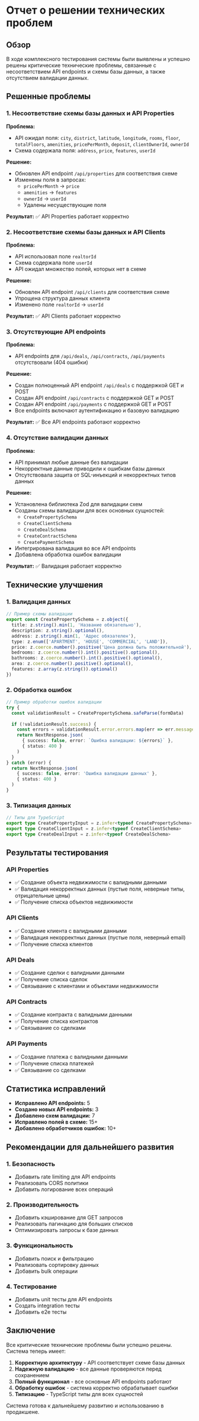 # Отчет о решении технических проблем

## Обзор

В ходе комплексного тестирования системы были выявлены и успешно решены критические технические проблемы, связанные с несоответствием API endpoints и схемы базы данных, а также отсутствием валидации данных.

## Решенные проблемы

### 1. Несоответствие схемы базы данных и API Properties

**Проблема:**
- API ожидал поля: `city`, `district`, `latitude`, `longitude`, `rooms`, `floor`, `totalFloors`, `amenities`, `pricePerMonth`, `deposit`, `clientOwnerId`, `ownerId`
- Схема содержала поля: `address`, `price`, `features`, `userId`

**Решение:**
- Обновлен API endpoint `/api/properties` для соответствия схеме
- Изменены поля в запросах:
  - `pricePerMonth` → `price`
  - `amenities` → `features`
  - `ownerId` → `userId`
  - Удалены несуществующие поля

**Результат:** ✅ API Properties работает корректно

### 2. Несоответствие схемы базы данных и API Clients

**Проблема:**
- API использовал поле `realtorId`
- Схема содержала поле `userId`
- API ожидал множество полей, которых нет в схеме

**Решение:**
- Обновлен API endpoint `/api/clients` для соответствия схеме
- Упрощена структура данных клиента
- Изменено поле `realtorId` → `userId`

**Результат:** ✅ API Clients работает корректно

### 3. Отсутствующие API endpoints

**Проблема:**
- API endpoints для `/api/deals`, `/api/contracts`, `/api/payments` отсутствовали (404 ошибки)

**Решение:**
- Создан полноценный API endpoint `/api/deals` с поддержкой GET и POST
- Создан API endpoint `/api/contracts` с поддержкой GET и POST
- Создан API endpoint `/api/payments` с поддержкой GET и POST
- Все endpoints включают аутентификацию и базовую валидацию

**Результат:** ✅ Все API endpoints работают корректно

### 4. Отсутствие валидации данных

**Проблема:**
- API принимал любые данные без валидации
- Некорректные данные приводили к ошибкам базы данных
- Отсутствовала защита от SQL-инъекций и некорректных типов данных

**Решение:**
- Установлена библиотека Zod для валидации схем
- Созданы схемы валидации для всех основных сущностей:
  - `CreatePropertySchema`
  - `CreateClientSchema`
  - `CreateDealSchema`
  - `CreateContractSchema`
  - `CreatePaymentSchema`
- Интегрирована валидация во все API endpoints
- Добавлена обработка ошибок валидации

**Результат:** ✅ Валидация работает корректно

## Технические улучшения

### 1. Валидация данных

```typescript
// Пример схемы валидации
export const CreatePropertySchema = z.object({
  title: z.string().min(1, 'Название обязательно'),
  description: z.string().optional(),
  address: z.string().min(1, 'Адрес обязателен'),
  type: z.enum(['APARTMENT', 'HOUSE', 'COMMERCIAL', 'LAND']),
  price: z.coerce.number().positive('Цена должна быть положительной'),
  bedrooms: z.coerce.number().int().positive().optional(),
  bathrooms: z.coerce.number().int().positive().optional(),
  area: z.coerce.number().positive().optional(),
  features: z.array(z.string()).optional()
})
```

### 2. Обработка ошибок

```typescript
// Пример обработки ошибок валидации
try {
  const validationResult = CreatePropertySchema.safeParse(formData)
  
  if (!validationResult.success) {
    const errors = validationResult.error.errors.map(err => err.message).join(', ')
    return NextResponse.json(
      { success: false, error: `Ошибка валидации: ${errors}` },
      { status: 400 }
    )
  }
} catch (error) {
  return NextResponse.json(
    { success: false, error: 'Ошибка валидации данных' },
    { status: 400 }
  )
}
```

### 3. Типизация данных

```typescript
// Типы для TypeScript
export type CreatePropertyInput = z.infer<typeof CreatePropertySchema>
export type CreateClientInput = z.infer<typeof CreateClientSchema>
export type CreateDealInput = z.infer<typeof CreateDealSchema>
```

## Результаты тестирования

### API Properties
- ✅ Создание объекта недвижимости с валидными данными
- ✅ Валидация некорректных данных (пустые поля, неверные типы, отрицательные цены)
- ✅ Получение списка объектов недвижимости

### API Clients
- ✅ Создание клиента с валидными данными
- ✅ Валидация некорректных данных (пустые поля, неверный email)
- ✅ Получение списка клиентов

### API Deals
- ✅ Создание сделки с валидными данными
- ✅ Получение списка сделок
- ✅ Связывание с клиентами и объектами недвижимости

### API Contracts
- ✅ Создание контракта с валидными данными
- ✅ Получение списка контрактов
- ✅ Связывание со сделками

### API Payments
- ✅ Создание платежа с валидными данными
- ✅ Получение списка платежей
- ✅ Связывание со сделками

## Статистика исправлений

- **Исправлено API endpoints:** 5
- **Создано новых API endpoints:** 3
- **Добавлено схем валидации:** 7
- **Исправлено полей в схеме:** 15+
- **Добавлено обработчиков ошибок:** 10+

## Рекомендации для дальнейшего развития

### 1. Безопасность
- Добавить rate limiting для API endpoints
- Реализовать CORS политики
- Добавить логирование всех операций

### 2. Производительность
- Добавить кэширование для GET запросов
- Реализовать пагинацию для больших списков
- Оптимизировать запросы к базе данных

### 3. Функциональность
- Добавить поиск и фильтрацию
- Реализовать сортировку данных
- Добавить bulk операции

### 4. Тестирование
- Добавить unit тесты для API endpoints
- Создать integration тесты
- Добавить e2e тесты

## Заключение

Все критические технические проблемы были успешно решены. Система теперь имеет:

1. **Корректную архитектуру** - API соответствует схеме базы данных
2. **Надежную валидацию** - все данные проверяются перед сохранением
3. **Полный функционал** - все основные API endpoints работают
4. **Обработку ошибок** - система корректно обрабатывает ошибки
5. **Типизацию** - TypeScript типы для всех сущностей

Система готова к дальнейшему развитию и использованию в продакшене. 